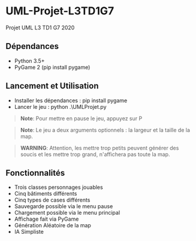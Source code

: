 # UML-Projet-L3TD1G7

Projet UML L3 TD1 G7 2020

## Dépendances

* Python 3.5+
* PyGame 2 (pip install pygame)

## Lancement et Utilisation

* Installer les dépendances : pip install pygame
* Lancer le jeu : python .\UMLProjet.py

> **Note**: Pour mettre en pause le jeu, appuyez sur P

> **Note**: Le jeu a deux arguments optionnels : la largeur et la taille de la map.

> **WARNING**: Attention, les mettre trop petits peuvent générer des soucis et les mettre trop grand, n'affichera pas toute la map.

## Fonctionnalités

* Trois classes personnages jouables
* Cinq bâtiments différents
* Cinq types de cases différents
* Sauvegarde possible via le menu pause
* Chargement possible via le menu principal
* Affichage fait via PyGame
* Génération Aléatoire de la map
* IA Simpliste
